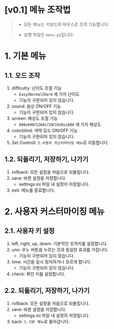 [v0.1] 메뉴 조작법
======================
> - 모든 메뉴는 키보드와 마우스로 조작 가능합니다.
> 
> - 실행 파일은 ```menu.py```입니다.

# 1. 기본 메뉴
## 1.1. 모드 조작
1. difficulty: 난이도 조절 기능
    - ```Easy```/```Normal```/```Hard``` 세 가지 난이도
    - 기능이 구현되어 있지 않습니다.
1. sound: 음성 ON/OFF 기능
    - 기능이 구현되어 있지 않습니다.
2. screen: 해상도 조절 기능
   - ```800x600```/```1280x720```/```1920x1080``` 세 가지 해상도
3. colorblind: 색약 모드 ON/OFF 기능
    - 기능이 구현되어 있지 않습니다.
4. Set Controll: ```2.사용자 커스터마이징 메뉴```로 이동합니다.

## 1.2. 되돌리기, 저장하기, 나가기
1. rollback: 모든 설정을 처음으로 되돌립니다.
2. save: 바뀐 설정을 저장합니다.
    - settings.ini 파일 내 설정이 저장됩니다.
3. exit: 메뉴를 종료합니다.

# 2. 사용자 커스터마이징 메뉴
## 2.1. 사용자 키 설정
1. left, right, up, down: 기본적인 조작키를 설정합니다.
2. uno: 우노 버튼을 누르는 것과 동일한 효과를 가집니다.
   - 기능이 구현되어 있지 않습니다.
3. time: 시간을 일시 정지하거나 흐르게 합니다.
   - 기능이 구현되어 있지 않습니다.
4. check: 확인 키를 설정합니다.

## 2.2. 되돌리기, 저장하기, 나가기
1. rollback: 모든 설정을 처음으로 되돌립니다.
2. save: 바뀐 설정을 저장합니다.
    - settings.ini 파일 내 설정이 저장됩니다.
3. back: ```1.기본 메뉴```로 돌아갑니다.
